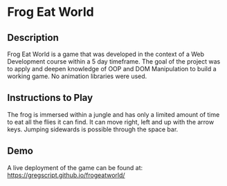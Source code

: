 # Frog Eat World

## Description
Frog Eat World is a game that was developed in the context of a Web Development course within a 5 day timeframe. The goal of the project was to apply and deepen knowledge of OOP and DOM Manipulation to build a working game. No animation libraries were used.

## Instructions to Play
The frog is immersed within a jungle and has only a limited amount of time to eat all the flies it can find. It can move right, left and up with the arrow keys. Jumping sidewards is possible through the space bar.

## Demo
A live deployment of the game can be found at: https://gregscript.github.io/frogeatworld/